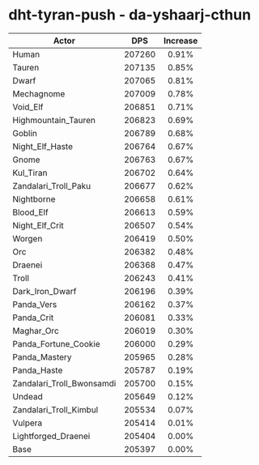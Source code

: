 # dht-tyran-push - da-yshaarj-cthun
| Actor | DPS | Increase |
|---|:---:|:---:|
|Human|207260|0.91%|
|Tauren|207135|0.85%|
|Dwarf|207065|0.81%|
|Mechagnome|207009|0.78%|
|Void_Elf|206851|0.71%|
|Highmountain_Tauren|206823|0.69%|
|Goblin|206789|0.68%|
|Night_Elf_Haste|206764|0.67%|
|Gnome|206763|0.67%|
|Kul_Tiran|206702|0.64%|
|Zandalari_Troll_Paku|206677|0.62%|
|Nightborne|206658|0.61%|
|Blood_Elf|206613|0.59%|
|Night_Elf_Crit|206507|0.54%|
|Worgen|206419|0.50%|
|Orc|206382|0.48%|
|Draenei|206368|0.47%|
|Troll|206243|0.41%|
|Dark_Iron_Dwarf|206196|0.39%|
|Panda_Vers|206162|0.37%|
|Panda_Crit|206081|0.33%|
|Maghar_Orc|206019|0.30%|
|Panda_Fortune_Cookie|206000|0.29%|
|Panda_Mastery|205965|0.28%|
|Panda_Haste|205787|0.19%|
|Zandalari_Troll_Bwonsamdi|205700|0.15%|
|Undead|205649|0.12%|
|Zandalari_Troll_Kimbul|205534|0.07%|
|Vulpera|205414|0.01%|
|Lightforged_Draenei|205404|0.00%|
|Base|205397|0.00%|
